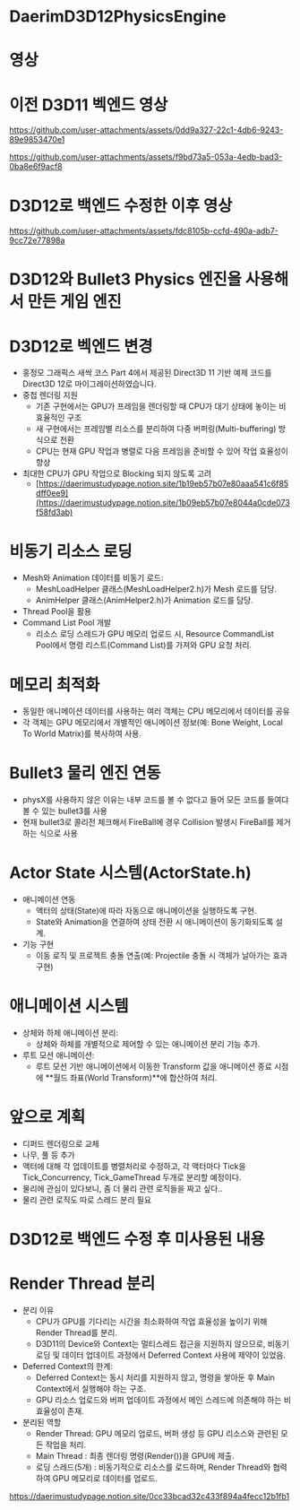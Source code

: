 # DaerimD3D12PhysicsEngine
# 영상
# 이전 D3D11 벡엔드 영상

https://github.com/user-attachments/assets/0dd9a327-22c1-4db6-9243-89e9853470e1


https://github.com/user-attachments/assets/f9bd73a5-053a-4edb-bad3-0ba8e6f9acf8

# D3D12로 백엔드 수정한 이후 영상


https://github.com/user-attachments/assets/fdc8105b-ccfd-490a-adb7-9cc72e77898a


# D3D12와 Bullet3 Physics 엔진을 사용해서 만든 게임 엔진
# D3D12로 벡엔드 변경
- 홍정모 그래픽스 새싹 코스 Part 4에서 제공된 Direct3D 11 기반 예제 코드를 Direct3D 12로 마이그레이션하였습니다.
- 중첩 렌더링 지원
  - 기존 구현에서는 GPU가 프레임을 렌더링할 때 CPU가 대기 상태에 놓이는 비효율적인 구조
  - 새 구현에서는 프레임별 리소스를 분리하여 다중 버퍼링(Multi-buffering) 방식으로 전환
  - CPU는 현재 GPU 작업과 병렬로 다음 프레임을 준비할 수 있어 작업 효율성이 향상
- 최대한 CPU가 GPU 작업으로 Blocking 되지 않도록 고려
  - [https://daerimustudypage.notion.site/1b19eb57b07e80aaa541c6f85dff0ee9](https://daerimustudypage.notion.site/1b09eb57b07e8044a0cde073f58fd3ab)
# 비동기 리소스 로딩
- Mesh와 Animation 데이터를 비동기 로드:
    - MeshLoadHelper 클래스(MeshLoadHelper2.h)가 Mesh 로드를 담당.
    - AnimHelper 클래스(AnimHelper2.h)가 Animation 로드를 담당.
- Thread Pool을 활용
- Command List Pool 개발
  - 리소스 로딩 스레드가 GPU 메모리 업로드 시, Resource CommandList Pool에서 명령 리스트(Command List)를 가져와 GPU 요청 처리.
# 메모리 최적화
- 동일한 애니메이션 데이터를 사용하는 여러 객체는 CPU 메모리에서 데이터를 공유
- 각 객체는 GPU 메모리에서 개별적인 애니메이션 정보(예: Bone Weight, Local To World Matrix)를 복사하여 사용.
# Bullet3 물리 엔진 연동
- physX를 사용하지 않은 이유는 내부 코드를 볼 수 없다고 들어 모든 코드를 들여댜볼 수 있는 bullet3를 사용
- 현재 bullet3로 콜리전 체크해서 FireBall에 경우 Collision 발생시 FireBall를 제거하는 식으로 사용
# Actor State 시스템(ActorState.h)
- 애니메이션 연동
  - 액터의 상태(State)에 따라 자동으로 애니메이션을 실행하도록 구현.
  - State와 Animation을 연결하여 상태 전환 시 애니메이션이 동기화되도록 설계.
- 기능 구현
  - 이동 로직 및 프로젝트 충돌 연출(예: Projectile 충돌 시 객체가 날아가는 효과 구현)
# 애니메이션 시스템
- 상체와 하체 애니메이션 분리:
  - 상체와 하체를 개별적으로 제어할 수 있는 애니메이션 분리 기능 추가.
- 루트 모션 애니메이션:
  - 루트 모션 기반 애니메이션에서 이동한 Transform 값을 애니메이션 종료 시점에 **월드 좌표(World Transform)**에 합산하여 처리.
# 앞으로 계획
- 디퍼드 렌더링으로 교체
- 나무, 풀 등 추가
- 액터에 대해 각 업데이트를 병렬처리로 수정하고, 각 액터마다 Tick을 Tick_Concurrency, Tick_GameThread 두개로 분리할 예정이다.
- 물리에 관심이 있다보니, 좀 더 물리 관련 로직들을 짜고 싶다..
- 물리 관련 로직도 따로 스레드 분리 필요
# D3D12로 백엔드 수정 후 미사용된 내용
# Render Thread 분리
- 분리 이유
  - CPU가 GPU를 기다리는 시간을 최소화하여 작업 효율성을 높이기 위해 Render Thread를 분리.
  - D3D11의 Device와 Context는 멀티스레드 접근을 지원하지 않으므로, 비동기 로딩 및 데이터 업데이트 과정에서 Deferred Context 사용에 제약이 있었음.
- Deferred Context의 한계:
  - Deferred Context는 동시 처리를 지원하지 않고, 명령을 쌓아둔 후 Main Context에서 실행해야 하는 구조.
  - GPU 리소스 업로드와 버퍼 업데이트 과정에서 메인 스레드에 의존해야 하는 비효율성이 존재.
- 분리된 역할
  - Render Thread: GPU 메모리 업로드, 버퍼 생성 등 GPU 리소스와 관련된 모든 작업을 처리.
  - Main Thread : 최종 렌더링 명령(Render())을 GPU에 제출.
  - 로딩 스레드(5개) : 비동기적으로 리소스를 로드하며, Render Thread와 협력하여 GPU 메모리로 데이터를 업로드.

https://daerimustudypage.notion.site/0cc33bcad32c433f894a4fecc12b1fb1

